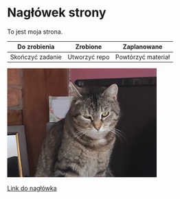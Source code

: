 # Nagłówek strony

To jest moja strona. 

|Do zrobienia|Zrobione|Zaplanowane|
|:----------:|:------:|:---------:|
|Skończyć zadanie|Utworzyć repo|Powtórzyć materiał|

![a cat](IMG_0795.1.PNG)

[Link do nagłówka](#Nagłówek)
